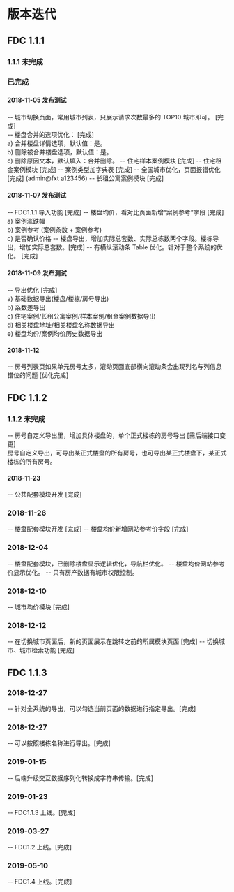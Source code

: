 # 版本迭代

## FDC 1.1.1

### 1.1.1 未完成

### 已完成

#### 2018-11-05 发布测试

-- 城市切换页面，常用城市列表，只展示请求次数最多的 TOP10 城市即可。 [完成]  
-- 楼盘合并的选项优化： [完成]  
 a) 合并楼盘详情选项，默认值：是。  
 b) 删除被合并楼盘选项，默认值：是。  
 c) 删除原因文本，默认填入：合并删除。
-- 住宅样本案例模块 [完成]
-- 住宅租金案例模块 [完成]
-- 案例类型加字典表 [完成]
-- 全国城市优化，页面报错优化 [完成] (admin@fxt a123456)
-- 长租公寓案例模块 [完成]

#### 2018-11-07 发布测试

-- FDC1.1.1 导入功能 [完成]
-- 楼盘均价，看对比页面新增“案例参考”字段 [完成]  
 a) 案例涨跌幅  
 b) 案例参考 (案例条数 + 案例参考)  
 c) 是否确认价格
-- 楼盘导出，增加实际总套数、实际总栋数两个字段。楼栋导出，增加实际总套数。[完成]
-- 有横纵滚动条 Table 优化。针对于整个系统的优化。 [完成]

#### 2018-11-09 发布测试

-- 导出优化 [完成]  
 a) 基础数据导出(楼盘/楼栋/房号导出)  
 b) 系数差导出  
 c) 住宅案例/长租公寓案例/样本案例/租金案例数据导出  
 d) 相关楼盘地址/相关楼盘名称数据导出  
 e) 楼盘均价/案例均价历史数据导出

#### 2018-11-12

-- 房号列表页如果单元房号太多，滚动页面底部横向滚动条会出现列名与列信息错位的问题 [优化完成]

## FDC 1.1.2

### 1.1.2 未完成

-- 房号自定义导出里，增加具体楼盘的，单个正式楼栋的房号导出 [需后端接口变更]  
 房号自定义导出，可导出某正式楼盘的所有房号，也可导出某正式楼盘下，某正式楼栋的所有房号。

#### 2018-11-23

-- 公共配套模块开发 [完成]

### 2018-11-26

-- 楼盘配套模块开发 [完成]
-- 楼盘均价新增网站参考价字段 [完成]

### 2018-12-04

-- 楼盘配套模块，已删除楼盘显示逻辑优化，导航栏优化。
-- 楼盘均价网站参考价显示优化。
-- 只有房产数据有城市权限控制。

### 2018-12-10

-- 城市均价模块 [完成]

### 2018-12-12

-- 在切换城市页面后，新的页面展示在跳转之前的所属模块页面 [完成]
-- 切换城市、城市检索功能 [完成]

## FDC 1.1.3

### 2018-12-27

-- 针对全系统的导出，可以勾选当前页面的数据进行指定导出。[完成]

### 2018-12-27

-- 可以按照楼栋名称进行导出。[完成]

### 2019-01-15

-- 后端升级交互数据序列化转换成字符串传输。[完成]

### 2019-01-23

-- FDC1.1.3 上线。[完成]

### 2019-03-27

-- FDC1.2 上线。[完成]

### 2019-05-10

-- FDC1.4 上线。[完成]
